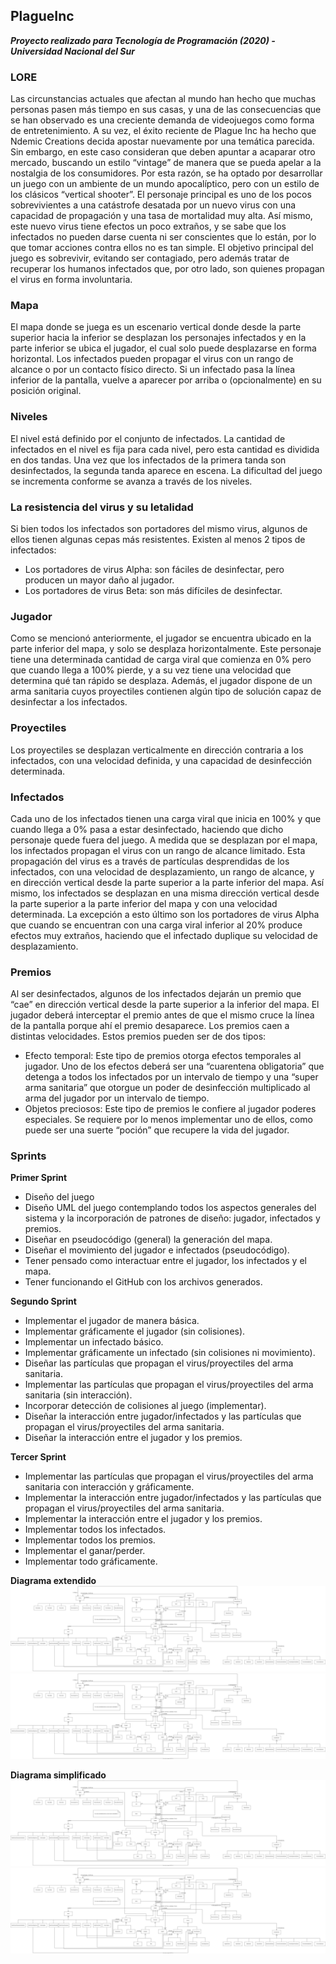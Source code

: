 ## PlagueInc
***Proyecto realizado para Tecnología de Programación (2020) - Universidad Nacional del Sur***

### LORE
Las circunstancias actuales que afectan al mundo han hecho que muchas personas pasen más tiempo en sus casas, y una de las consecuencias que se han observado es una creciente demanda de videojuegos como forma de entretenimiento. 
A su vez, el éxito reciente de Plague Inc ha hecho que Ndemic Creations decida apostar nuevamente por una temática parecida.
Sin embargo, en este caso consideran que deben apuntar a acaparar otro mercado, buscando un estilo “vintage” de manera que se pueda apelar a la nostalgia de los consumidores.
Por esta razón, se ha optado por desarrollar un juego con un ambiente de un mundo apocalíptico, pero con un estilo de los clásicos “vertical shooter”.
El personaje principal es uno de los pocos sobrevivientes a una catástrofe desatada por un nuevo virus con una capacidad de propagación y una tasa de mortalidad muy alta. Así
mismo, este nuevo virus tiene efectos un poco extraños, y se sabe que los infectados no pueden darse cuenta ni ser conscientes que lo están, por lo que tomar acciones contra ellos
no es tan simple.
El objetivo principal del juego es sobrevivir, evitando ser contagiado, pero además tratar de recuperar los humanos infectados que, por otro lado, son quienes propagan el virus en
forma involuntaria.


### Mapa
El mapa donde se juega es un escenario vertical donde desde la parte superior hacia la inferior se desplazan los personajes infectados y en la parte inferior se ubica el jugador, el cual solo puede desplazarse en forma horizontal.
Los infectados pueden propagar el virus con un rango de alcance o por un contacto físico directo. Si un infectado pasa la línea inferior de la pantalla, vuelve a aparecer por arriba o (opcionalmente) en su posición original.


### Niveles
El nivel está definido por el conjunto de infectados. La cantidad de infectados en el nivel es fija para cada nivel, pero esta cantidad es dividida en dos tandas. Una vez que los infectados de la primera tanda son desinfectados, la segunda tanda aparece en escena. 
La dificultad del juego se incrementa conforme se avanza a través de los niveles.


### La resistencia del virus y su letalidad
Si bien todos los infectados son portadores del mismo virus, algunos de ellos tienen algunas cepas más resistentes.
Existen al menos 2 tipos de infectados:

* Los portadores de virus Alpha: son fáciles de desinfectar, pero producen un mayor daño al jugador.
* Los portadores de virus Beta: son más difíciles de desinfectar.



### Jugador
Como se mencionó anteriormente, el jugador se encuentra ubicado en la parte inferior del mapa, y solo se desplaza horizontalmente. Este personaje tiene una determinada cantidad
de carga viral que comienza en 0% pero que cuando llega a 100% pierde, y a su vez tiene una velocidad que determina qué tan rápido se desplaza. Además, el jugador dispone de un
arma sanitaria cuyos proyectiles contienen algún tipo de solución capaz de desinfectar a los infectados.


### Proyectiles
Los proyectiles se desplazan verticalmente en dirección contraria a los infectados, con una velocidad definida, y una capacidad de desinfección determinada.


### Infectados
Cada uno de los infectados tienen una carga viral que inicia en 100% y que cuando llega a 0% pasa a estar desinfectado, haciendo que dicho personaje quede fuera del juego.
A medida que se desplazan por el mapa, los infectados propagan el virus con un rango de alcance limitado. Esta propagación del virus es a través de partículas desprendidas de los infectados, con una velocidad de desplazamiento, un rango de alcance, y en dirección vertical desde la parte superior a la parte inferior del mapa.
Así mismo, los infectados se desplazan en una misma dirección vertical desde la parte superior a la parte inferior del mapa y con una velocidad determinada. La excepción a esto
último son los portadores de virus Alpha que cuando se encuentran con una carga viral inferior al 20% produce efectos muy extraños, haciendo que el infectado duplique su velocidad de desplazamiento.


### Premios
Al ser desinfectados, algunos de los infectados dejarán un premio que “cae” en dirección vertical desde la parte superior a la inferior del mapa. El jugador deberá interceptar el premio antes de que el mismo cruce la línea de la pantalla porque ahí el premio desaparece.
Los premios caen a distintas velocidades. Estos premios pueden ser de dos tipos:
* Efecto temporal: Este tipo de premios otorga efectos temporales al jugador. Uno de los efectos deberá ser una “cuarentena obligatoria” que detenga a todos los infectados por un intervalo de tiempo y una “super arma sanitaria” que otorgue un poder de desinfección multiplicado al arma del jugador por un intervalo de tiempo.
* Objetos preciosos: Este tipo de premios le confiere al jugador poderes especiales. Se requiere por lo menos implementar uno de ellos, como puede ser una suerte “poción” que recupere la vida del jugador.
    

### Sprints
**Primer Sprint**
* Diseño del juego
* Diseño UML del juego contemplando todos los aspectos generales del sistema y la incorporación de patrones de diseño: jugador, infectados y premios.
* Diseñar en pseudocódigo (general) la generación del mapa.
* Diseñar el movimiento del jugador e infectados (pseudocódigo).
* Tener pensado como interactuar entre el jugador, los infectados y el mapa.
* Tener funcionando el GitHub con los archivos generados.

**Segundo Sprint**
* Implementar el jugador de manera básica.
* Implementar gráficamente el jugador (sin colisiones).
* Implementar un infectado básico.
* Implementar gráficamente un infectado (sin colisiones ni movimiento).
* Diseñar las partículas que propagan el virus/proyectiles del arma sanitaria.
* Implementar las partículas que propagan el virus/proyectiles del arma sanitaria (sin interacción).
* Incorporar detección de colisiones al juego (implementar).
* Diseñar la interacción entre jugador/infectados y las partículas que propagan el virus/proyectiles del arma sanitaria.
* Diseñar la interacción entre el jugador y los premios.

**Tercer Sprint**
* Implementar las partículas que propagan el virus/proyectiles del arma sanitaria con interacción y gráficamente.
* Implementar la interacción entre jugador/infectados y las partículas que propagan el virus/proyectiles del arma sanitaria.
* Implementar la interacción entre el jugador y los premios.
* Implementar todos los infectados.
* Implementar todos los premios.
* Implementar el ganar/perder.
* Implementar todo gráficamente.


**Diagrama extendido**
![Alt text](https://github.com/FerminAlvarez/PlagueInc/blob/master/Diagramas/Extendido.svg)
<img src="https://github.com/FerminAlvarez/PlagueInc/blob/master/Diagramas/Extendido.svg">

**Diagrama simplificado**
![Alt text](https://github.com/FerminAlvarez/PlagueInc/blob/master/Diagramas/Simplificado.svg)
<img src="https://github.com/FerminAlvarez/PlagueInc/blob/master/Diagramas/Simplificado.svg">



